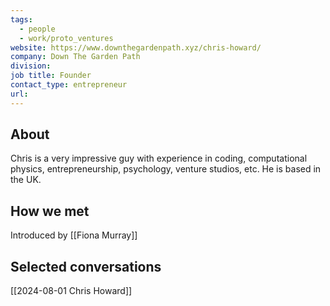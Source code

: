 ```yaml
---
tags:
  - people
  - work/proto_ventures
website: https://www.downthegardenpath.xyz/chris-howard/
company: Down The Garden Path
division: 
job title: Founder
contact_type: entrepreneur
url:
---
```

## About
Chris is a very impressive guy with experience in coding, computational physics, entrepreneurship, psychology, venture studios, etc. He is based in the UK.

## How we met
Introduced by [[Fiona Murray]]


## Selected conversations
[[2024-08-01 Chris Howard]]